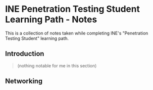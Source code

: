 # INE Penetration Testing Student Learning Path - Notes
This is a collection of notes taken while completing INE's "Penetration Testing Student" learning path.

## Introduction
>(nothing notable for me in this section)

## Networking

